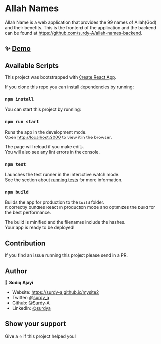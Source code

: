 # Allah Names
Allah Name is a web application that provides the 99 names of Allah(God) and their benefits.
This is the frontend of the application and the backend can be found at https://github.com/surdy-A/allah-names-backend.

## ✨ [Demo](https://dua-book.surge.sh/)

## Available Scripts
This project was bootstrapped with [Create React App](https://github.com/facebook/create-react-app).

If you clone this repo you can install dependencies by running:
### `npm install`

You can start this project by running:
### `npm run start`

Runs the app in the development mode.\
Open [http://localhost:3000](http://localhost:3000) to view it in the browser.

The page will reload if you make edits.\
You will also see any lint errors in the console.

### `npm test`

Launches the test runner in the interactive watch mode.\
See the section about [running tests](https://facebook.github.io/create-react-app/docs/running-tests) for more information.

### `npm build`

Builds the app for production to the `build` folder.\
It correctly bundles React in production mode and optimizes the build for the best performance.

The build is minified and the filenames include the hashes.\
Your app is ready to be deployed!

## Contribution

If you find an issue running this project please send in a PR.

## Author

👤 **Sodiq Ajayi**

- Website: https://surdy-a.github.io/mysite2
- Twitter: [@surdy_a](https://twitter.com/surdy_a)
- Github: [@Surdy-A](https://github.com/Surdy-A)
- LinkedIn: [@surdya](https://linkedin.com/in/surdya)

## Show your support

Give a ⭐️ if this project helped you!
